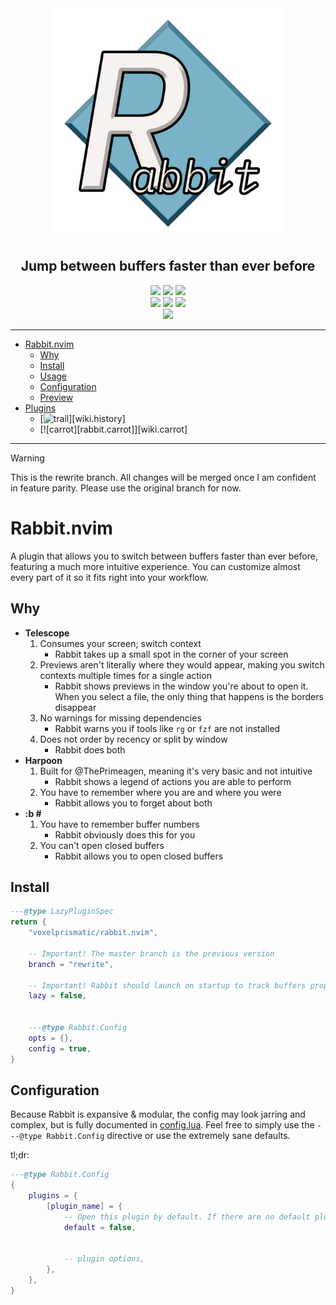 [rabbit.trail]: https://img.shields.io/badge/dynamic/json?url=https%3A%2F%2Fraw.githubusercontent.com%2FVoxelPrismatic%2Frabbit.nvim%2Frefs%2Fheads%2Frewrite%2Flua%2Frabbit%2Fplugins%2Ftrail%2FVERSION.json&query=%24.latest&style=flat&label=trail&labelColor=white&color=yellow
[wiki.trail]: ./lua/rabbit/plugins/trail

[rabbit.trail]: https://img.shields.io/badge/dynamic/json?url=https%3A%2F%2Fraw.githubusercontent.com%2FVoxelPrismatic%2Frabbit.nvim%2Frefs%2Fheads%2Frewrite%2Flua%2Frabbit%2Fplugins%2Fcarrot%2FVERSION.json&query=%24.latest&style=flat&label=carrot&labelColor=white&color=yellow
[wiki.trail]: ./lua/rabbit/plugins/carrot

<div align="center">
    <img src="/rabbit.png" width="368" alt="logo"/>
    <h2 id="rabbitnvim">Jump between buffers faster than ever before</h2>
    <a href="https://github.com/VoxelPrismatic/rabbit.nvim/releases/latest"><img
        src="https://img.shields.io/badge/dynamic/json?url=https%3A%2F%2Fapi.github.com%2Frepos%2FVoxelPrismatic%2Frabbit.nvim%2Freleases%2Flatest&query=%24.tag_name&style=flat&label=Rabbit&labelColor=white&logo=vowpalwabbit&logoColor=black"
    /></a>
    <a href="https://neovim.io/" target="_blank"><img
        src="https://img.shields.io/badge/Neovim-v0.11.0-brightgreen?style=flat&labelColor=white&logo=neovim&logoColor=black"
    /></a>
    <a href="https://github.com/VoxelPrismatic/rabbit.nvim/releases/latest"><img
        src="https://img.shields.io/github/downloads/voxelprismatic/rabbit.nvim/total?style=flat&logo=github&logoColor=black&label=Downloads&labelColor=white"
    /></a>
    <br/>
    <a href="https://x.com/voxelprismatic" target="_blank"><img
        src="https://img.shields.io/badge/VoxelPrismatic-white?style=flat&logo=x&logoColor=white&labelColor=black"
    /></a>
    <a href="https://discord.com/" target="_blank"><img
        src="https://img.shields.io/badge/VoxelPrismatic-white?style=flat&logo=discord&logoColor=white&labelColor=blue"
    /></a>
    <a href="https://patreon.com/voxelprismatic" target="_blank"><img
        src="https://img.shields.io/badge/Support-white?style=flat&logo=patreon&logoColor=white&labelColor=red"
    /></a>
    <br>
    <span title="i wish i could customize this, dotfyles">
        <a href="https://dotfyle.com/plugins/VoxelPrismatic/rabbit.nvim"><img
            src="https://dotfyle.com/plugins/VoxelPrismatic/rabbit.nvim/shield?style=social"
        /></a>
    </span>
    <hr/>
</div>

- [Rabbit.nvim](#rabbitnvim)
  - [Why](#why)
  - [Install](#install)
  - [Usage](#usage)
  - [Configuration](#configuration)
  - [Preview](#preview)
- [Plugins](/lua/rabbit/plugins)
  - [![trail][rabbit.trail]][wiki.history]
  - [![carrot][rabbit.carrot]][wiki.carrot]

---

> [!WARNING]
> This is the rewrite branch. All changes will be merged once I am confident in
> feature parity. Please use the original branch for now.

# Rabbit.nvim
A plugin that allows you to switch between buffers faster than ever before, featuring a much more
intuitive experience. You can customize almost every part of it so it fits right into your workflow.

## Why
- **Telescope**
  1. Consumes your screen; switch context
     - Rabbit takes up a small spot in the corner of your screen
  2. Previews aren't literally where they would appear, making you switch contexts multiple times for a single action
     - Rabbit shows previews in the window you're about to open it. When you select a file, the only thing that happens is the borders disappear
  3. No warnings for missing dependencies
     - Rabbit warns you if tools like `rg` or `fzf` are not installed
  4. Does not order by recency or split by window
     - Rabbit does both
- **Harpoon**
  1. Built for @ThePrimeagen, meaning it's very basic and not intuitive
     - Rabbit shows a legend of actions you are able to perform
  2. You have to remember where you are and where you were
     - Rabbit allows you to forget about both
- **:b #**
  1. You have to remember buffer numbers
     - Rabbit obviously does this for you
  2. You can't open closed buffers
     - Rabbit allows you to open closed buffers

## Install
```lua
---@type LazyPluginSpec
return {
    "voxelprismatic/rabbit.nvim",

    -- Important! The master branch is the previous version
    branch = "rewrite",

    -- Important! Rabbit should launch on startup to track buffers properly
    lazy = false,


    ---@type Rabbit.Config
    opts = {},
    config = true,
}
```

## Configuration
Because Rabbit is expansive & modular, the config may look jarring and complex, but is fully documented
in [config.lua](./lua/rabbit/config.lua). Feel free to simply use the `---@type Rabbit.Config` directive
or use the extremely sane defaults.

tl;dr:
```lua
---@type Rabbit.Config
{
    plugins = {
        [plugin_name] = {
            -- Open this plugin by default. If there are no default plugins, the generic selector is shown
            default = false,


            -- plugin options,
        },
    },
}
```


